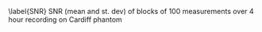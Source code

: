 \label{SNR} SNR (mean and st. dev) of blocks of 100 measurements over 4 hour recording on Cardiff phantom